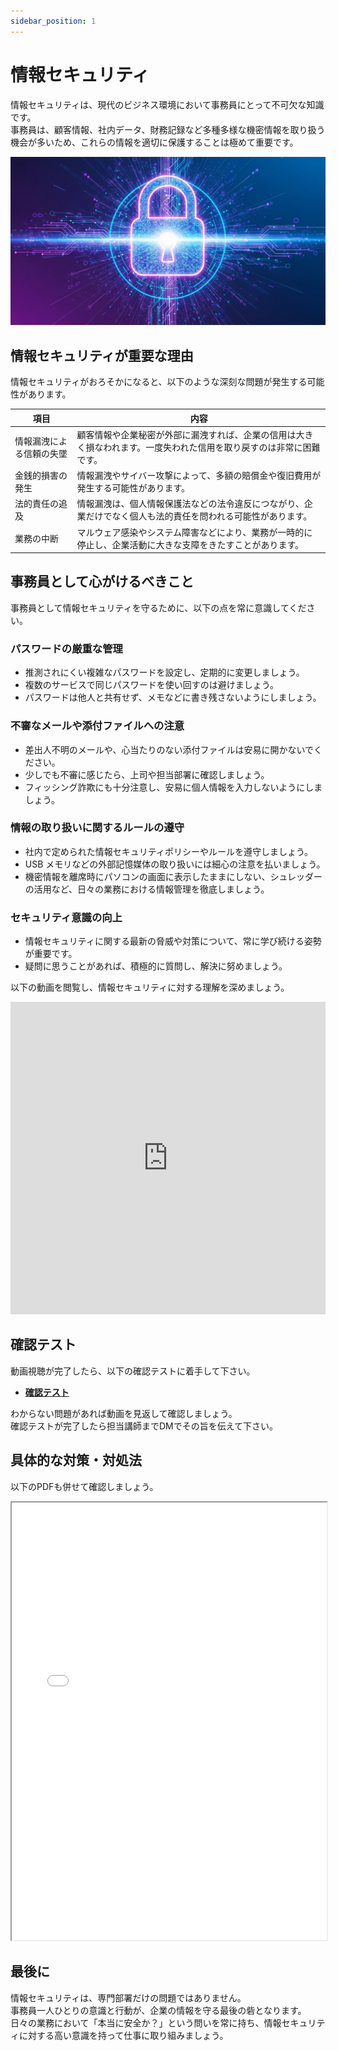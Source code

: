 ```yaml
---
sidebar_position: 1
---
```


# 情報セキュリティ

情報セキュリティは、現代のビジネス環境において事務員にとって不可欠な知識です。  
事務員は、顧客情報、社内データ、財務記録など多種多様な機密情報を取り扱う機会が多いため、これらの情報を適切に保護することは極めて重要です。

![img](./img/security.png)

## 情報セキュリティが重要な理由

情報セキュリティがおろそかになると、以下のような深刻な問題が発生する可能性があります。

| 項目                     | 内容                                                                                                                 |
| ------------------------ | -------------------------------------------------------------------------------------------------------------------- |
| 情報漏洩による信頼の失墜 | 顧客情報や企業秘密が外部に漏洩すれば、企業の信用は大きく損なわれます。一度失われた信用を取り戻すのは非常に困難です。 |
| 金銭的損害の発生         | 情報漏洩やサイバー攻撃によって、多額の賠償金や復旧費用が発生する可能性があります。                                   |
| 法的責任の追及           | 情報漏洩は、個人情報保護法などの法令違反につながり、企業だけでなく個人も法的責任を問われる可能性があります。         |
| 業務の中断               | マルウェア感染やシステム障害などにより、業務が一時的に停止し、企業活動に大きな支障をきたすことがあります。           |

## 事務員として心がけるべきこと

事務員として情報セキュリティを守るために、以下の点を常に意識してください。

### パスワードの厳重な管理

- 推測されにくい複雑なパスワードを設定し、定期的に変更しましょう。
- 複数のサービスで同じパスワードを使い回すのは避けましょう。
- パスワードは他人と共有せず、メモなどに書き残さないようにしましょう。

### 不審なメールや添付ファイルへの注意

- 差出人不明のメールや、心当たりのない添付ファイルは安易に開かないでください。
- 少しでも不審に感じたら、上司や担当部署に確認しましょう。
- フィッシング詐欺にも十分注意し、安易に個人情報を入力しないようにしましょう。

### 情報の取り扱いに関するルールの遵守

- 社内で定められた情報セキュリティポリシーやルールを遵守しましょう。
- USB メモリなどの外部記憶媒体の取り扱いには細心の注意を払いましょう。
- 機密情報を離席時にパソコンの画面に表示したままにしない、シュレッダーの活用など、日々の業務における情報管理を徹底しましょう。

### セキュリティ意識の向上

- 情報セキュリティに関する最新の脅威や対策について、常に学び続ける姿勢が重要です。
- 疑問に思うことがあれば、積極的に質問し、解決に努めましょう。

以下の動画を閲覧し、情報セキュリティに対する理解を深めましょう。


<iframe width="100%" height="500px" src="https://www.youtube.com/embed/utJlxUNlemE?si=eHS7AcLVtLfeJHk8" title="YouTube video player" frameBorder="0" allow="accelerometer; autoplay; clipboard-write; encrypted-media; gyroscope; picture-in-picture; web-share" referrerPolicy="strict-origin-when-cross-origin" allowFullScreen="true"></iframe>

## 確認テスト
動画視聴が完了したら、以下の確認テストに着手して下さい。

- [**確認テスト**](https://forms.gle/85p1MPr8WqXTh69v8)

わからない問題があれば動画を見返して確認しましょう。  
確認テストが完了したら担当講師までDMでその旨を伝えて下さい。


## 具体的な対策・対処法
以下のPDFも併せて確認しましょう。

<iframe src="/eightbit-saurus/assets/files/%E6%83%85%E5%A0%B1%E3%82%BB%E3%82%AD%E3%83%A5%E3%83%AA%E3%83%86%E3%82%A3%E7%A0%94%E4%BF%AE%E7%94%A8%E8%B3%87%E6%96%99-5461e502cb473a83756ae783e060ed70.pdf" width="100%" height="700px" >
</iframe>



## 最後に

情報セキュリティは、専門部署だけの問題ではありません。  
事務員一人ひとりの意識と行動が、企業の情報を守る最後の砦となります。  
日々の業務において「本当に安全か？」という問いを常に持ち、情報セキュリティに対する高い意識を持って仕事に取り組みましょう。  


